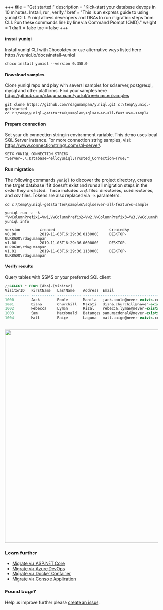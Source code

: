 +++
title = "Get started!"
description = "Kick-start your database devops in 10 minutes. Install, run, verify."
bref = "This is an express guide to using yuniql CLI. Yuniql allows developers and DBAs to run migration steps from CLI. Run these commands line by line via Command Prompt (CMD)."
weight = 1
draft = false
toc = false
+++

#### Install yuniql
Install yuniql CLI with Chocolatey or use alternative ways listed here https://yuniql.io/docs/install-yuniql

```shell
choco install yuniql --version 0.350.0
```

#### Download samples
Clone yuniql repo and play with several samples for sqlserver, postgresql, mysql and other platforms. Find your samples here https://github.com/rdagumampan/yuniql/tree/master/samples
```shell
git clone https://github.com/rdagumampan/yuniql.git c:\temp\yuniql-getstarted
cd c:\temp\yuniql-getstarted\samples\sqlserver-all-features-sample
```

#### Prepare connection
Set your db connection string in environment variable. This demo uses local SQL Server instance. For more connection string samples, visit https://www.connectionstrings.com/sql-server/.

```shell
SETX YUNIQL_CONNECTION_STRING "Server=.\;Database=helloyuniql;Trusted_Connection=True;"
```

#### Run migration<br>
The following commands `yuniql` to discover the project directory, creates the target database if it doesn't exist and runs all migration steps in the order they are listed. These includes `.sql` files, directories, subdirectories, and csv files. Tokens are also replaced via `-k` parameters.
```shell
cd c:\temp\yuniql-getstarted\samples\sqlserver-all-features-sample

yuniql run -a -k "VwColumnPrefix1=Vw1,VwColumnPrefix2=Vw2,VwColumnPrefix3=Vw3,VwColumnPrefix4=Vw4"
yuniql info

Version         Created                         CreatedBy
v0.00           2019-11-03T16:29:36.0130000     DESKTOP-ULR8GDO\rdagumampan
v1.00           2019-11-03T16:29:36.0600000     DESKTOP-ULR8GDO\rdagumampan
v1.01           2019-11-03T16:29:36.1130000     DESKTOP-ULR8GDO\rdagumampan
```

#### Verify results<br>
Query tables with SSMS or your preferred SQL client
```sql
//SELECT * FROM [dbo].[Visitor]
VisitorID   FirstName   LastName    Address  Email
----------- ----------- ----------- ------------------------------------------
1000        Jack        Poole       Manila   jack.poole@never-exists.com
1001        Diana       Churchill   Makati   diana.churchill@never-exists.com
1002        Rebecca     Lyman       Rizal    rebecca.lyman@never-exists.com
1003        Sam         Macdonald   Batangas sam.macdonald@never-exists.com
1004        Matt        Paige       Laguna   matt.paige@never-exists.com
```

<br>
<img align="center" src="https://github.com/rdagumampan/yuniql/raw/master/assets/visitordb-screensot-ssms.png" width="700">

### Learn further

* [Migrate via ASP.NET Core](https://yuniql.io/docs/migrate-via-aspnetcore-application/)
* [Migrate via Azure DevOps](https://yuniql.io/docs/migrate-via-azure-devops-pipelines/)
* [Migrate via Docker Container](https://yuniql.io/docs/migrate-via-docker-container/)
* [Migrate via Console Application](https://yuniql.io/docs/migrate-via-netcore-console-application/)

### Found bugs?
Help us improve further please [create an issue](https://github.com/rdagumampan/yuniql/issues/new).
